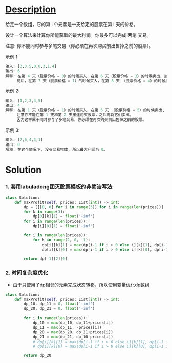 # [Description](https://leetcode-cn.com/problems/best-time-to-buy-and-sell-stock-iii)

给定一个数组，它的第 i 个元素是一支给定的股票在第 i 天的价格。

设计一个算法来计算你所能获取的最大利润。你最多可以完成 两笔 交易。

注意: 你不能同时参与多笔交易（你必须在再次购买前出售掉之前的股票）。

示例 1:
```python
输入: [3,3,5,0,0,3,1,4]
输出: 6
解释: 在第 4 天（股票价格 = 0）的时候买入，在第 6 天（股票价格 = 3）的时候卖出，这笔交易所能获得利润 = 3-0 = 3 。
     随后，在第 7 天（股票价格 = 1）的时候买入，在第 8 天 （股票价格 = 4）的时候卖出，这笔交易所能获得利润 = 4-1 = 3 。
```
示例 2:
```python
输入: [1,2,3,4,5]
输出: 4
解释: 在第 1 天（股票价格 = 1）的时候买入，在第 5 天 （股票价格 = 5）的时候卖出, 这笔交易所能获得利润 = 5-1 = 4 。   
     注意你不能在第 1 天和第 2 天接连购买股票，之后再将它们卖出。   
     因为这样属于同时参与了多笔交易，你必须在再次购买前出售掉之前的股票。
```
示例 3:
```python
输入: [7,6,4,3,1] 
输出: 0 
解释: 在这个情况下, 没有交易完成, 所以最大利润为 0。
```

# Solution
### 1. 套用[labuladong团灭股票模板](https://github.com/labuladong/fucking-algorithm/blob/master/%E5%8A%A8%E6%80%81%E8%A7%84%E5%88%92%E7%B3%BB%E5%88%97/%E5%9B%A2%E7%81%AD%E8%82%A1%E7%A5%A8%E9%97%AE%E9%A2%98.md)的非简洁写法

```python
class Solution:
    def maxProfit(self, prices: List[int]) -> int:
        dp = [[[0, 0] for i in range(3)] for i in range(len(prices))]
        for k in range(3):
            dp[0][k][1] = float('-inf')
        for i in range(len(prices)):
            dp[i][0][1] = float('-inf')

        for i in range(len(prices)):
            for k in range(2, 0, -1):
                dp[i][k][1] = max(dp[i-1 if i > 0 else i][k][1], dp[i-1 if i > 0 else i][k-1][0]-prices[i])
                dp[i][k][0] = max(dp[i-1 if i > 0 else i][k][0], dp[i-1 if i > 0 else i][k][1]+prices[i])

        return dp[-1][2][0]
```

### 2. 时间复杂度优化
- 由于只使用了dp相邻的元素完成状态转移，所以使用变量优化dp数组
```python
class Solution:
    def maxProfit(self, prices: List[int]) -> int:
        dp_10, dp_11 = 0, float('-inf')
        dp_20, dp_21 = 0, float('-inf')

        for i in range(len(prices)):
            dp_10 = max(dp_10, dp_11+prices[i])
            dp_11 = max(dp_11, -prices[i])
            dp_20 = max(dp_20, dp_21+prices[i])
            dp_21 = max(dp_21, dp_10-prices[i])
            # dp[i][k][1] = max(dp[i-1 if i > 0 else i][k][1], dp[i-1 if i > 0 else i][k-1][0]-prices[i])
            # dp[i][k][0] = max(dp[i-1 if i > 0 else i][k][0], dp[i-1 if i > 0 else i][k][1]+prices[i])

        return dp_20
```
